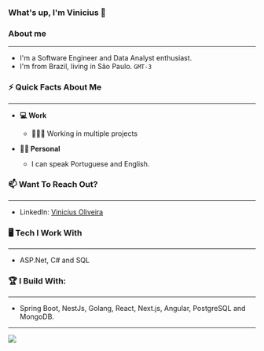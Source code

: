### What's up, I'm Vinicius  👋


### About me
___

- I'm a Software Engineer and Data Analyst enthusiast.</u><br>
- I'm from Brazil, living in São Paulo. `GMT-3`

### ⚡ Quick Facts About Me
___

- **💻 Work**

  - 👨🏻‍💻 Working in multiple projects

- **🙋‍♂️ Personal**

  - I can speak Portuguese and English.
  
### 📫 Want To Reach Out?
___

- LinkedIn:  <a target="_blank" href="https://www.linkedin.com/in/vicevini/"> Vinicius Oliveira </a>
   
### 🖥 Tech I Work With
___
-  ASP.Net, C# and SQL<br>


### 🏆 I Build With:
___

- Spring Boot, NestJs, Golang, React, Next.js, Angular, PostgreSQL and MongoDB. <br> 

___
<a href="https://www.linkedin.com/in/vicevini/"> <img src="https://img.shields.io/badge/LinkedIn-0077B5?style=for-the-badge&logo=linkedin&logoColor=white"/> </a>

<!--

<a href="https://twitter.com/viniciusgg_"><img  src="https://img.shields.io/badge/Twitter-1DA1F2?style=for-the-badge&logo=twitter&logoColor=white"/></a>

```kotlin
object **Vinicius** {
 val name = "Vinicius Oliveira"
 val occupation = "Sofware Engineer"
 
 val learning = "Angular and Flutter"
 val languages = listOf("JavaScript", "SQL", "Python", "Dart", "Java") 
 val frameworks = listOf("Angular", "React", "Flutter") 

}
```



### 📈 Stats
[![My Stats](https://github-readme-stats.vercel.app/api?username=vicevini&show_icons=true&hide_border=true&title_color=bc032b&icon_color=bc032b&text_color=ffffff&bg_color=0a192f&count_private=true&theme=dark)](https://github.com/vicevini?tab=repositories) <br>
[![vicevini](https://github-readme-stats.vercel.app/api/top-langs/?username=vicevini&hide=html&layout=compact&theme=dark)](https://github.com/vicevini/)


-->
